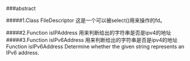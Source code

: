###abstract

#####1.Class FileDescriptor
这是一个可以被select()用来操作的fd。

#####2.Function	isIPAddress	用来判断给出的字符串是否是ipv4的地址
#####3.Function	isIPv6Address	用来判断给出的字符串是否是ipv4的地址
Function	isIPv6Address	Determine whether the given string represents an IPv6 address.